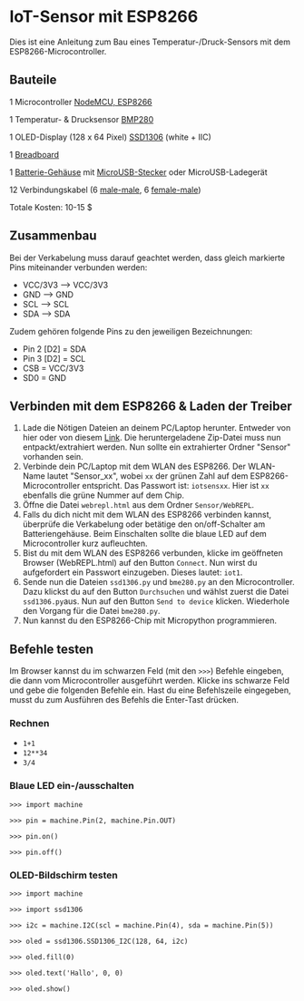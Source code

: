 # IoT-Sensor mit ESP8266
Dies ist eine Anleitung zum Bau eines Temperatur-/Druck-Sensors mit dem ESP8266-Microcontroller.
## Bauteile
1 Microcontroller [NodeMCU, ESP8266](https://www.ebay.com/itm/NodeMcu-Lua-WIFI-Internet-Things-development-board-based-ESP8266-CP2102-module-/201542946669?hash=item2eece54f6d:g:EOIAAOSw4q9XT5mo)

1 Temperatur- & Drucksensor [BMP280](https://www.ebay.com/itm/1x-GY-BMP280-3-3-BMP280-3-3V-High-Precision-Atmospheric-Pressure-Sensor-BMP180/281983204149?_trkparms=aid%3D111001%26algo%3DREC.SEED%26ao%3D1%26asc%3D41375%26meid%3Df0f0ae46083c44c6a18684659016f1bb%26pid%3D100033%26rk%3D2%26rkt%3D2%26sd%3D201542946669&_trksid=p2045573.c100033.m2042)

1 OLED-Display (128 x 64 Pixel) [SSD1306](https://www.ebay.com/itm/0-96-I2C-IIC-SPI-Serial-128X64-OLED-LCD-Display-SSD1306-for-51-STM32-Arduino-/201688735605?var=&hash=item2ef595df75:m:m1O7zNonCe3M8LIIgLYvBPw) (white + IIC)

1 [Breadboard](https://www.ebay.com/itm/Mini-Prototype-Solderless-self-adhensive-Breadboard-400-Contacts-Best-/222062903350?epid=1045888288&hash=item33b3fb0036:g:4A0AAOSwnONZB-Kj)

1 [Batterie-Gehäuse](https://www.ebay.com/itm/3-Pcs-Wired-ON-OFF-Switch-3-x-AA-4-5V-Batteries-Battery-Holder-Case-LW-/182387276678?epid=1149395326&hash=item2a7720fb86:g:yS0AAOSw-0xYT1iu) mit [MicroUSB-Stecker](https://www.ebay.com/itm/10PCS-5-Pin-Micro-USB-Type-B-Male-Plug-Connector-Plastic-Cover-/182523146896?epid=2113648798&hash=item2a7f3a3290:g:w1YAAOSw03lY6h57) oder MicroUSB-Ladegerät

12 Verbindungskabel (6 [male-male](https://www.ebay.com/itm/40pcs-10cm-Male-to-Male-DuPont-Wire-Jumper-Color-Cable-Arduino-Breadboard-DIY/142518863204?_trkparms=aid%3D555019%26algo%3DPL.BANDIT%26ao%3D1%26asc%3D41375%26meid%3Db9822c424ed7453d9e5c9388b65f351a%26pid%3D100506%26rk%3D1%26rkt%3D1%26&_trksid=p2045573.c100506.m3226), 6 [female-male](https://www.ebay.com/itm/40PCS-Dupont-10CM-Male-To-Female-Jumper-Wire-Ribbon-Color-Cable-for-Arduino-NEW-/142513849970?epid=523678718&hash=item212e7cc672:g:qE8AAOSwX0NZwzdI))

Totale Kosten: 10-15 $
## Zusammenbau
Bei der Verkabelung muss darauf geachtet werden, dass gleich markierte Pins miteinander verbunden werden:

- VCC/3V3 --> VCC/3V3
- GND --> GND
- SCL --> SCL
- SDA --> SDA

Zudem gehören folgende Pins zu den jeweiligen Bezeichnungen:

- Pin 2 [D2] = SDA
- Pin 3 [D2] = SCL
- CSB = VCC/3V3
- SD0 = GND

## Verbinden mit dem ESP8266 & Laden der Treiber
1. Lade die Nötigen Dateien an deinem PC/Laptop herunter. Entweder von hier oder von diesem [Link](https://tinyurl.com/iotTecDay). Die heruntergeladene Zip-Datei muss nun entpackt/extrahiert werden. Nun sollte ein extrahierter Ordner "Sensor" vorhanden sein.
2. Verbinde dein PC/Laptop mit dem WLAN des ESP8266. Der WLAN-Name lautet "Sensor_xx", wobei `xx` der grünen Zahl auf dem ESP8266-Microcontroller entspricht. Das Passwort ist: `iotsensxx`. Hier ist `xx` ebenfalls die grüne Nummer auf dem Chip.
3. Öffne die Datei `webrepl.html` aus dem Ordner `Sensor/WebREPL`. 
4. Falls du dich nicht mit dem WLAN des ESP8266 verbinden kannst, überprüfe die Verkabelung oder betätige den on/off-Schalter am Batteriengehäuse. Beim Einschalten sollte die blaue LED auf dem Microcontroller kurz aufleuchten.
5. Bist du mit dem WLAN des ESP8266 verbunden, klicke im geöffneten Browser (WebREPL.html) auf den Button `Connect`. Nun wirst du aufgefordert ein Passwort einzugeben. Dieses lautet: `iot1`.
6. Sende nun die Dateien `ssd1306.py` und `bme280.py` an den Microcontroller. Dazu klickst du auf den Button `Durchsuchen` und wählst zuerst die Datei `ssd1306.py`aus. Nun auf den Button `Send to device` klicken. Wiederhole den Vorgang für die Datei `bme280.py`.
7. Nun kannst du den ESP8266-Chip mit Micropython programmieren.
## Befehle testen
Im Browser kannst du im schwarzen Feld (mit den `>>>`) Befehle eingeben, die dann vom Microcontroller ausgeführt werden.
Klicke ins schwarze Feld und gebe die folgenden Befehle ein. Hast du eine Befehlszeile eingegeben, musst du zum Ausführen des Befehls die Enter-Tast drücken.
### Rechnen
- `1+1`
- `12**34`
- `3/4`
### Blaue LED ein-/ausschalten
`>>> import machine`

`>>> pin = machine.Pin(2, machine.Pin.OUT)`

`>>> pin.on()`

`>>> pin.off()`
### OLED-Bildschirm testen
`>>> import machine`

`>>> import ssd1306`

`>>> i2c = machine.I2C(scl = machine.Pin(4), sda = machine.Pin(5))`

`>>> oled = ssd1306.SSD1306_I2C(128, 64, i2c)`

`>>> oled.fill(0)`

`>>> oled.text('Hallo', 0, 0)`

`>>> oled.show()`
